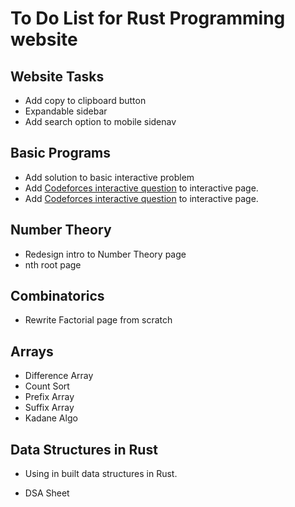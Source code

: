 # To Do List for Rust Programming website

## Website Tasks

* Add copy to clipboard button
* Expandable sidebar
* Add search option to mobile sidenav

## Basic Programs

* Add solution to basic interactive problem
* Add [Codeforces interactive question](https://codeforces.com/problemset/problem/1807/E) to interactive page.
* Add [Codeforces interactive question](https://codeforces.com/problemset/problem/1780/D) to interactive page.

## Number Theory

* Redesign intro to Number Theory page
* nth root page

## Combinatorics

* Rewrite Factorial page from scratch

## Arrays

* Difference Array
* Count Sort
* Prefix Array
* Suffix Array
* Kadane Algo

## Data Structures in Rust

* Using in built data structures in Rust.

* DSA Sheet

